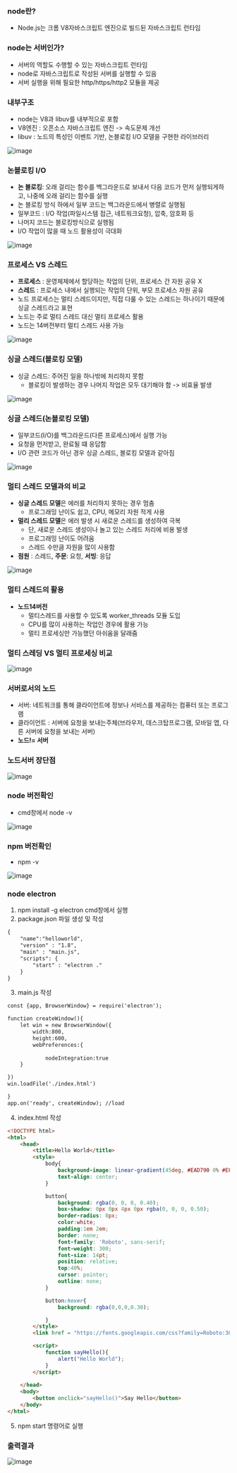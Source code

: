 ### node란?
- Node.js는 크롬 V8자바스크립트 엔진으로 빌드된 자바스크립트 런타임

### node는 서버인가?
- 서버의 역할도 수행할 수 있는 자바스크립트 런타임
- node로 자바스크립트로 작성된 서버를 실행할 수 있음
- 서버 실행을 위해 필요한 http/https/http2 모듈을 제공

### 내부구조 
- node는 V8과 libuv를 내부적으로 포함
- V8엔진 : 오픈소스 자바스크립트 엔진 -> 속도문제 개선
- libuv : 노드의 특성인 이벤트 기반, 논블로킹 I/O 모델을 구현한 라이브러리

![image](https://user-images.githubusercontent.com/82345970/170417999-48b60667-1356-4797-825c-cbc191dbe9ba.png)

### 논블로킹 I/O
- **논 블로킹**: 오래 걸리는 함수를 백그라운드로 보내서 다음 코드가 먼저 실행되게하고, 나중에 오래 걸리는 함수를 실행
- 논 블로킹 방식 하에서 일부 코드는 백그라운드에서 병렬로 실행됨
- 일부코드 : I/O 작업(파일시스템 접근, 네트워크요청), 압축, 암호화 등
- 나머지 코드는 블로킹방식으로 실행됨
- I/O 작업이 많을 때 노드 활용성이 극대화

![image](https://user-images.githubusercontent.com/82345970/170419720-3b271429-217a-4fff-bb22-b667d80a8712.png)

### 프로세스 VS 스레드
- **프로세스** : 운영체제에서 할당하는 작업의 단위, 프로세스 간 자원 공유 X
- **스레드** : 프로세스 내에서 실행되는 작업의 단위, 부모 프로세스 자원 공유
- 노드 프로세스는 멀티 스레드이지만, 직접 다룰 수 있는 스레드는 하나이기 때문에 싱글 스레드라고 표현
- 노드는 주로 멀티 스레드 대신 멀티 프로세스 활용
- 노드는 14버전부터 멀티 스레드 사용 가능

![image](https://user-images.githubusercontent.com/82345970/170420596-ba57f222-bd72-4d5c-8c93-4658de6b07bb.png)

### 싱글 스레드(블로킹 모델)
- 싱글 스레드: 주어진 일을 하나밖에 처리하지 못함
  - 블로킹이 발생하는 경우 나머지 작업은 모두 대기해야 함 -> 비효율 발생

![image](https://user-images.githubusercontent.com/82345970/170422397-f42a4c39-8108-44bf-ad52-64a4c4ca4280.png)

### 싱글 스레드(논블로킹 모델)
- 일부코드(I/O)를 백그라운드(다른 프로세스)에서 실행 가능
- 요청을 먼저받고, 완료될 떄 응답함
- I/O 관련 코드가 아닌 경우 싱글 스레드, 블로킹 모델과 같아짐

![image](https://user-images.githubusercontent.com/82345970/170423146-473c41ce-41d7-4734-84b1-2f531670d28a.png)

### 멀티 스레드 모델과의 비교
- **싱글 스레드 모델**은 에러를 처리하지 못하는 경우 멈춤
  - 프로그래밍 난이도 쉽고, CPU, 메모리 자원 적게 사용
- **멀리 스레드 모델**은 에러 발생 시 새로운 스레드를 생성하여 극복
  - 단, 새로운 스레드 생성이나 놀고 있는 스레드 처리에 비용 발생
  - 프로그래밍 난이도 어려움
  - 스레드 수만큼 자원을 많이 사용함
- **점원** : 스레드, **주문**: 요청, **서빙**: 응답
 
![image](https://user-images.githubusercontent.com/82345970/170423692-0a38046c-f954-4d53-8404-18fa35f10616.png)

### 멀티 스레드의 활용
- **노드14버전**
  - 멀티스레드를 사용할 수 있도록 worker_threads 모듈 도입
  - CPU를 많이 사용하는 작업인 경우에 활용 가능
  - 멀티 프로세싱만 가능했던 아쉬움을 달래줌

### 멀티 스레딩 VS 멀티 프로세싱 비교
![image](https://user-images.githubusercontent.com/82345970/170424415-0c9e47eb-e5f6-4880-9269-137e64b7d4b9.png)

### 서버로서의 노드
- 서버: 네트워크를 통해 클라이언트에 정보나 서비스를 제공하는 컴퓨터 또는 프로그램
- 클라이언트 : 서버에 요청을 보내는주체(브라우저, 데스크탑프로그램, 모바일 앱, 다른 서버에 요청을 보내는 서버)
- **노드!= 서버**

### 노드서버 장단점
![image](https://user-images.githubusercontent.com/82345970/170424764-36ebca1c-2467-43d8-9607-60656f03a206.png)


### node 버전확인
- cmd창에서 node -v
 
![image](https://user-images.githubusercontent.com/82345970/168523953-dd2822a5-b327-4735-b8ac-ea4fcf9f3826.png)

### npm 버전확인
- npm -v

![image](https://user-images.githubusercontent.com/82345970/168523980-737fb2c2-37f6-438c-8178-5c65f3e4fd99.png)

### node electron
1. npm install -g electron cmd창에서 실행
2. package.json 파일 생성 및 작성
```html
{
    "name":"helloworld",
    "version" : "1.8",
    "main" : "main.js",
    "scripts": {
        "start" : "electron ."
    }
}
```
3. main.js 작성
```html
const {app, BrowserWindow} = require('electron');

function createWindow(){
    let win = new BrowserWindow({
        width:800,
        height:600,
        webPreferences:{
            
            nodeIntegration:true
    }

})
win.loadFile('./index.html')

}
app.on('ready', createWindow); //load
```
4. index.html 작성
```html
<!DOCTYPE html>
<html>
    <head>
        <title>Hello World</title>
        <style>
            body{
                background-image: linear-gradient(45deg, #EAD790 0% #EF8C53 100%);
                text-align: center;
            }

            button{
                background: rgba(0, 0, 0, 0.40);
                box-shadow: 0px 0px 4px 0px rgba(0, 0, 0, 0.50);
                border-radius: 8px;
                color:white;
                padding:1em 2em;
                border: none;
                font-family: 'Roboto', sans-serif;
                font-weight: 300;
                font-size: 14pt;
                position: relative;
                top:40%;
                cursor: pointer;
                outline: none;
            }

            button:hover{
                background: rgba(0,0,0,0.30);

            }
        </style>
        <link href = "https://fonts.googleapis.com/css?family=Roboto:300" rel="stylesheet" type = "text/css"/>

        <script>
            function sayHello(){
                alert("Hello World");
            }
        </script>
            
    </head>
    <body>
        <button onclick="sayHello()">Say Hello</button>
    </body>
</html>
```
5. npm start 명령어로 실행 


### 출력결과
![image](https://user-images.githubusercontent.com/82345970/170434846-2ec080b3-f9c7-49a1-b470-6e7c4e629a4a.png)


